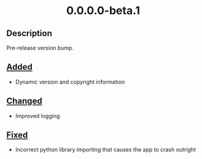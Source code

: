 <h1 align="center" style="font-weight: bold">
    0.0.0.0-beta.1
</h1>

## **Description**

Pre-release version bump.

## **<a href="#0-0-0-0-1-1-added" id="0-0-0-0-1-1-added">Added</a>**

- Dynamic version and copyright information

## **<a href="#0-0-0-0-1-1-changed" id="0-0-0-0-1-1-changed">Changed</a>**

- Improved logging

## **<a href="#0-0-0-0-1-1-fixed" id="0-0-0-0-1-1-fixed">Fixed</a>**

- Incorrect python library importing that causes the app to crash outright
